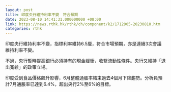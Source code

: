 ```yaml
---
layout: post
title: 印度央行維持利率不變　符合預期
date: 2023-08-10 14:41:31.000000000 +08:00
link: https://news.rthk.hk/rthk/ch/component/k2/1712905-20230810.htm
categories: rthk
---
```


印度央行維持利率不變，指標利率維持6.5厘，符合市場預期，亦是連續3次會議維持利率不變。

不過，央行暫時提高銀行必須持有的現金緩衝，收緊流動性條件。央行又維持「退出寬鬆」的政策立場。

印度受到食品價格飆升影響，6月整體通脹率結束過去4個月下降趨勢。分析員預計7月通脹率已達到6.4%，超出央行2%至6%的目標。
